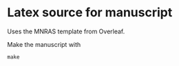 Latex source for manuscript
===========================

Uses the MNRAS template from Overleaf.

Make the manuscript with

```
make
```
